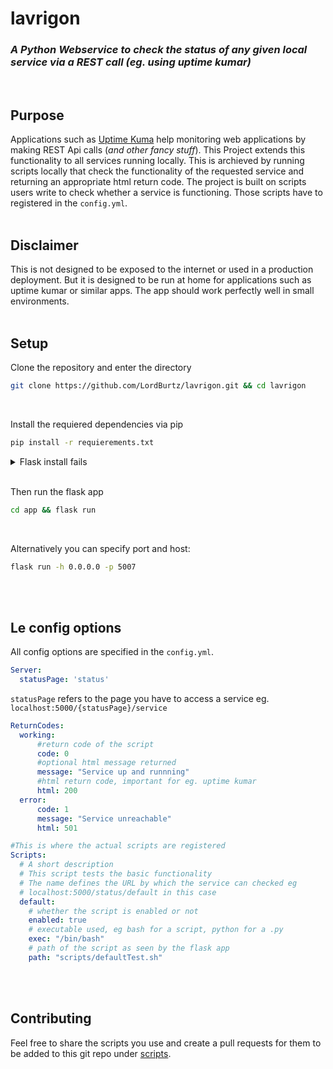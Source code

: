 # lavrigon
### *A Python Webservice to check the status of any given local service via a REST call (eg. using uptime kumar)*
<br>

## Purpose
Applications such as [Uptime Kuma](https://github.com/louislam/uptime-kuma) help monitoring web applications by making REST Api calls (*and other fancy stuff*). 
This Project extends this functionality to all services running locally. This is archieved by running scripts locally that check the functionality of the requested service and returning an appropriate html return code.
The project is built on scripts users write to check whether a service is functioning. Those scripts have to registered in the `config.yml`.
<br><br>

## Disclaimer
This is not designed to be exposed to the internet or used in a production deployment. 
But it is designed to be run at home for applications such as uptime kumar or similar apps.
The app should work perfectly well in small environments.
<br><br>

## Setup
Clone the repository and enter the directory
```bash
git clone https://github.com/LordBurtz/lavrigon.git && cd lavrigon
```
<br>

Install the requiered dependencies via pip
```bash
pip install -r requierements.txt 
```
<details>
<summary>Flask install fails</summary>
If pip or pip3 fails to install Flask correctly try installing it via your package manager<br>
</details><br>

Then run the flask app
```bash
cd app && flask run 
```
<br>

Alternatively you can specify port and host:
```bash
flask run -h 0.0.0.0 -p 5007
```
<br><br>

## Le config options
All config options are specified in the `config.yml`.
```yml
Server:
  statusPage: 'status'
  ```
  `statusPage` refers to the page you have to access a service eg. `localhost:5000/{statusPage}/service`

  ```yml
  ReturnCodes:
    working:
        #return code of the script
        code: 0 
        #optional html message returned
        message: "Service up and runnning" 
        #html return code, important for eg. uptime kumar
        html: 200 
    error:
        code: 1
        message: "Service unreachable"
        html: 501
```
```yml
#This is where the actual scripts are registered
Scripts:
  # A short description
  # This script tests the basic functionality
  # The name defines the URL by which the service can checked eg 
  # localhost:5000/status/default in this case
  default:
    # whether the script is enabled or not
    enabled: true
    # executable used, eg bash for a script, python for a .py       
    exec: "/bin/bash" 
    # path of the script as seen by the flask app
    path: "scripts/defaultTest.sh" 
```
<br><br>

## Contributing
Feel free to share the scripts you use and create a pull requests for them to be added to this git repo under [scripts](https://github.com/LordBurtz/lavrigon/tree/main/app/scripts).
